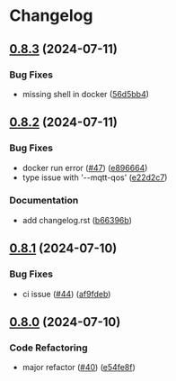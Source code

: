 # Changelog

## [0.8.3](https://github.com/gavinying/modpoll/compare/v0.8.2...v0.8.3) (2024-07-11)


### Bug Fixes

* missing shell in docker ([56d5bb4](https://github.com/gavinying/modpoll/commit/56d5bb4dc7fb2aee8cbcbace34d978cea9f63c3e))

## [0.8.2](https://github.com/gavinying/modpoll/compare/v0.8.1...v0.8.2) (2024-07-11)


### Bug Fixes

* docker run error ([#47](https://github.com/gavinying/modpoll/issues/47)) ([e896664](https://github.com/gavinying/modpoll/commit/e8966640debd822fb1a52f3692a47bb37f11246b))
* type issue with '--mqtt-qos' ([e22d2c7](https://github.com/gavinying/modpoll/commit/e22d2c7daa6b99b5cfe1ed85a7be86b40462c02c))


### Documentation

* add changelog.rst ([b66396b](https://github.com/gavinying/modpoll/commit/b66396b7ff4b02a78809941761daba3d9465a8c3))

## [0.8.1](https://github.com/gavinying/modpoll/compare/v0.8.0...v0.8.1) (2024-07-10)


### Bug Fixes

* ci issue ([#44](https://github.com/gavinying/modpoll/issues/44)) ([af9fdeb](https://github.com/gavinying/modpoll/commit/af9fdebbba5ee4b9b03d51462a1efc84fd491d9b))

## [0.8.0](https://github.com/gavinying/modpoll/compare/v0.7.2...v0.8.0) (2024-07-10)


### Code Refactoring

* major refactor ([#40](https://github.com/gavinying/modpoll/issues/40)) ([e54fe8f](https://github.com/gavinying/modpoll/commit/e54fe8f5e89af982211c4c2a9b5b018a6203a849))
